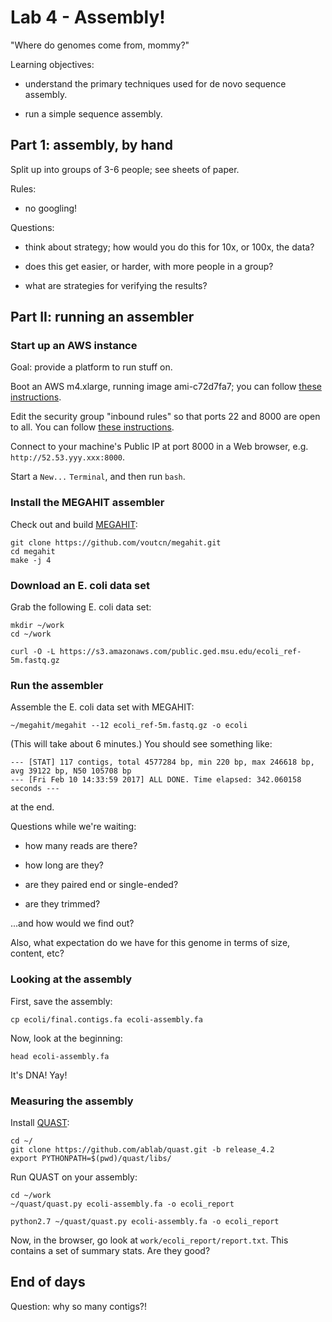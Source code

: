 # Lab 4 - Assembly!

"Where do genomes come from, mommy?"

Learning objectives:

* understand the primary techniques used for de novo sequence assembly.

* run a simple sequence assembly.

## Part 1: assembly, by hand

Split up into groups of 3-6 people; see sheets of paper.

Rules:

* no googling!

Questions:

* think about strategy; how would you do this for 10x, or 100x, the data?

* does this get easier, or harder, with more people in a group?

* what are strategies for verifying the results?

## Part II: running an assembler

### Start up an AWS instance

Goal: provide a platform to run stuff on.

Boot an AWS m4.xlarge, running image ami-c72d7fa7; you can follow [these instructions](https://2016-feb-aws.readthedocs.io/boot.html).

Edit the security group "inbound rules" so that ports 22 and 8000
are open to all. You can follow [these instructions](https://2016-feb-aws.readthedocs.io/configure-firewall.html).

Connect to your machine's Public IP at port 8000 in a Web browser, e.g.
`http://52.53.yyy.xxx:8000`.

Start a `New...` `Terminal`, and then run `bash`.

### Install the MEGAHIT assembler

Check out and build [MEGAHIT](https://www.ncbi.nlm.nih.gov/pubmed/27012178):

    git clone https://github.com/voutcn/megahit.git
    cd megahit
    make -j 4

### Download an E. coli data set

Grab the following E. coli data set:

    mkdir ~/work
    cd ~/work
    
    curl -O -L https://s3.amazonaws.com/public.ged.msu.edu/ecoli_ref-5m.fastq.gz
    
### Run the assembler

Assemble the E. coli data set with MEGAHIT:

    ~/megahit/megahit --12 ecoli_ref-5m.fastq.gz -o ecoli

(This will take about 6 minutes.)  You should see something like:

    --- [STAT] 117 contigs, total 4577284 bp, min 220 bp, max 246618 bp, avg 39122 bp, N50 105708 bp
    --- [Fri Feb 10 14:33:59 2017] ALL DONE. Time elapsed: 342.060158 seconds ---

at the end.

Questions while we're waiting:

* how many reads are there?

* how long are they?

* are they paired end or single-ended?

* are they trimmed?

...and how would we find out?

Also, what expectation do we have for this genome in terms of size,
content, etc?

### Looking at the assembly

First, save the assembly:

    cp ecoli/final.contigs.fa ecoli-assembly.fa
    
Now, look at the beginning:

    head ecoli-assembly.fa
    
It's DNA! Yay!

### Measuring the assembly

Install [QUAST](http://quast.sourceforge.net/quast):

    cd ~/
    git clone https://github.com/ablab/quast.git -b release_4.2
    export PYTHONPATH=$(pwd)/quast/libs/

Run QUAST on your assembly:

    cd ~/work
    ~/quast/quast.py ecoli-assembly.fa -o ecoli_report
    
    python2.7 ~/quast/quast.py ecoli-assembly.fa -o ecoli_report

Now, in the browser, go look at `work/ecoli_report/report.txt`.
This contains a set of summary stats. Are they good?

## End of days

Question: why so many contigs?!
